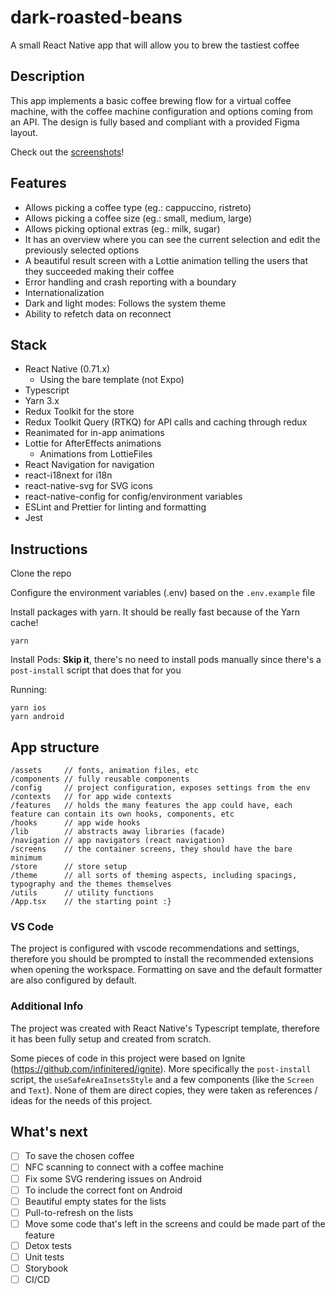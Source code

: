 # dark-roasted-beans

A small React Native app that will allow you to brew the tastiest coffee

## Description

This app implements a basic coffee brewing flow for a virtual coffee machine, with the coffee machine configuration and options coming from an API. The design is fully based and compliant with a provided Figma layout.

Check out the [screenshots](screenshots/README.md)!

## Features

- Allows picking a coffee type (eg.: cappuccino, ristreto)
- Allows picking a coffee size (eg.: small, medium, large)
- Allows picking optional extras (eg.: milk, sugar)
- It has an overview where you can see the current selection and edit the previously selected options
- A beautiful result screen with a Lottie animation telling the users that they succeeded making their coffee
- Error handling and crash reporting with a boundary
- Internationalization
- Dark and light modes: Follows the system theme
- Ability to refetch data on reconnect

## Stack

- React Native (0.71.x)
  - Using the bare template (not Expo)
- Typescript
- Yarn 3.x
- Redux Toolkit for the store
- Redux Toolkit Query (RTKQ) for API calls and caching through redux
- Reanimated for in-app animations
- Lottie for AfterEffects animations
  - Animations from LottieFiles
- React Navigation for navigation
- react-i18next for i18n
- react-native-svg for SVG icons
- react-native-config for config/environment variables
- ESLint and Prettier for linting and formatting
- Jest

## Instructions

Clone the repo

Configure the environment variables (.env) based on the `.env.example` file

Install packages with yarn. It should be really fast because of the Yarn cache!

```
yarn
```

Install Pods: **Skip it**, there's no need to install pods manually since there's a `post-install` script that does that for you

Running:

```
yarn ios
yarn android
```

## App structure

```
/assets     // fonts, animation files, etc
/components // fully reusable components
/config     // project configuration, exposes settings from the env
/contexts   // for app wide contexts
/features   // holds the many features the app could have, each feature can contain its own hooks, components, etc
/hooks      // app wide hooks
/lib        // abstracts away libraries (facade)
/navigation // app navigators (react navigation)
/screens    // the container screens, they should have the bare minimum
/store      // store setup
/theme      // all sorts of theming aspects, including spacings, typography and the themes themselves
/utils      // utility functions
/App.tsx    // the starting point :}
```

### VS Code

The project is configured with vscode recommendations and settings, therefore you should be prompted to install the recommended extensions when opening the workspace. Formatting on save and the default formatter are also configured by default.

### Additional Info

The project was created with React Native's Typescript template, therefore it has been fully setup and created from scratch.

Some pieces of code in this project were based on Ignite (https://github.com/infinitered/ignite). More specifically the `post-install` script, the `useSafeAreaInsetsStyle` and a few components (like the `Screen` and `Text`). None of them are direct copies, they were taken as references / ideas for the needs of this project.

## What's next

- [ ] To save the chosen coffee
- [ ] NFC scanning to connect with a coffee machine
- [ ] Fix some SVG rendering issues on Android
- [ ] To include the correct font on Android
- [ ] Beautiful empty states for the lists
- [ ] Pull-to-refresh on the lists
- [ ] Move some code that's left in the screens and could be made part of the feature
- [ ] Detox tests
- [ ] Unit tests
- [ ] Storybook
- [ ] CI/CD
